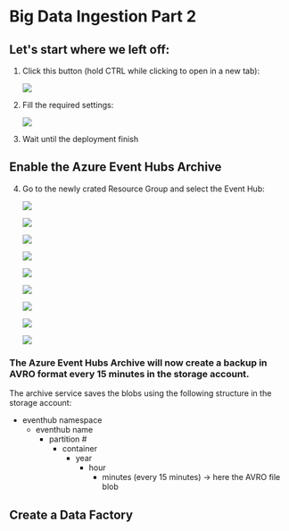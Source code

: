 # Big Data Ingestion Part 2

## Let's start where we left off:

1. Click this button (hold CTRL while clicking to open in a new tab):

    <a target="_blank" id="deploy-to-azure"  href="https://portal.azure.com/#create/Microsoft.Template/uri/https%3A%2F%2Fraw.githubusercontent.com%2FDutchAzureMeetup%2FBigDataIngestion1%2Fmaster%2Fsrc%2FAzureInfrastructure%2Fazuredeploy.json"><img src="http://azuredeploy.net/deploybutton.png"/></a>

2. Fill the required settings:

    ![](https://raw.githubusercontent.com/DutchAzureMeetup/BigDataIngestion1/master/img/intro.png)

3. Wait until the deployment finish

## Enable the Azure Event Hubs Archive 

4. Go to the newly crated Resource Group and select the Event Hub:

   ![](https://raw.githubusercontent.com/DutchAzureMeetup/BigDataIngestion2/master/labs/1-DataFactory/img/04eventhubnamespaceselect.png)

   ![](https://raw.githubusercontent.com/DutchAzureMeetup/BigDataIngestion2/master/labs/1-DataFactory/img/04eventhubselect.png)

   ![](https://raw.githubusercontent.com/DutchAzureMeetup/BigDataIngestion2/master/labs/1-DataFactory/img/04eventhubpropertiesselect.png)
  
   ![](https://raw.githubusercontent.com/DutchAzureMeetup/BigDataIngestion2/master/labs/1-DataFactory/img/04eventhuarchivesetuppng.png)
  
   ![](https://raw.githubusercontent.com/DutchAzureMeetup/BigDataIngestion2/master/labs/1-DataFactory/img/04storageselect.png)
 
   ![](https://raw.githubusercontent.com/DutchAzureMeetup/BigDataIngestion2/master/labs/1-DataFactory/img/04createcontainer1.png)

   ![](https://raw.githubusercontent.com/DutchAzureMeetup/BigDataIngestion2/master/labs/1-DataFactory/img/04createcontainer2.png)

   ![](https://raw.githubusercontent.com/DutchAzureMeetup/BigDataIngestion2/master/labs/1-DataFactory/img/04createcontainer3.png)

   ![](https://raw.githubusercontent.com/DutchAzureMeetup/BigDataIngestion2/master/labs/1-DataFactory/img/04createcontainer4.png)

### The Azure Event Hubs Archive will now create a backup in AVRO format every 15 minutes in the storage account.

The archive service saves the blobs using the following structure in the storage account:

* eventhub namespace
    * eventhub name
        * partition #
            * container 
                * year
                    * hour
                        * minutes (every 15 minutes) -> here the AVRO file blob

## Create a Data Factory  


